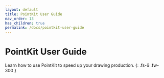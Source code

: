```yaml
---
layout: default
title: PointKit User Guide
nav_order: 13
has_children: true
permalink: /docs/pointkit-user-guide
---
```


# PointKit User Guide

Learn how to use PointKit to speed up your drawing production.
{: .fs-6 .fw-300 }